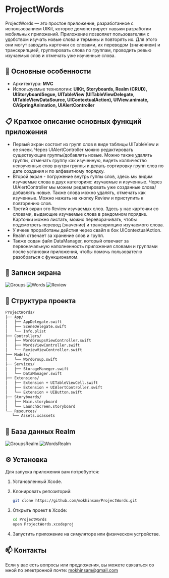 # ProjectWords 

ProjectWords — это простое приложение, разработанное с использованием UIKit, которое демонстрирует навыки разработки мобильных приложений. Приложение позволяет пользователям с удобством изучать новые слова и термины и повторять их. Для этого они могут заводить карточки со словами, их переводом (значением) и транскрипцией, группировать слова по группам, проводить ревью изучаемых слов и отмечать уже изученные слова.


## 📌 Основные особенности
- Архитектура: **MVC**
- Используемые технологии: **UIKit, Storyboards, Realm (CRUD), UIStoryboardSegue, UITableView (UITableViewDelegate, UITableViewDataSource, UIContextualAction), UIView.animate, CASpringAnimation, UIAlertController**


## 📋 Краткое описание основных функций приложения
- Первый экран состоит из групп слов в виде таблицы UITableView и ее ячеек. Через UIAlertController можно редактировать существующие группы/добавлять новые. Можно также удалять группы, отмечать группу как изученную, видеть колличество неизученных слов внутри группы и делать сортировку групп слов по дате создания и по алфавитному порядку.
- Второй экран - погружение внутрь гуппы слов, здесь мы видим изучаемые слова в двух категориях: изучаемые и изученные. Через UIAlertController мы можем редактировать уже созданные слова/добавлять новые. Также слова можно удалять, отмечать как изученные. Можно нажать на кнопку Review и приступить к повторению слов.
- Третий экран это Review изучаемых слов. Здесь у нас карточки со словами, выдающие изучаемые слова в рандомном порядке. Карточки можно листать, можно переворачивать, чтобы подсмотреть перевод (значение) и транскрипцию изучаемого слова.
- У ячеек проработаны дейстия через свайп в бок UIContextualAction. 
- Realm отвечает за хранение слов и групп. 
- Также содан файл DataManager, который отвечает за первоначальную наполненность приложения словами и группами после установки приложения, чтобы помочь пользователю разобраться с функционалом. 


## 🎥 Записи экрана
![Groups](https://media4.giphy.com/media/v1.Y2lkPTc5MGI3NjExcjdkNDQ3bXQwZmg5em1xMTJ6c2FyOWZscTE2eTd6Ynd0Y2w3eDA0YSZlcD12MV9pbnRlcm5hbF9naWZfYnlfaWQmY3Q9Zw/PPL8pOMHdVq9VcMDhf/giphy.gif)
![Words](https://media3.giphy.com/media/v1.Y2lkPTc5MGI3NjExeXJjNTJqb3drZmdhMzc4NXcwZDBvN2M1dDl3Ym8wZjZ5MXhnd2N2eCZlcD12MV9pbnRlcm5hbF9naWZfYnlfaWQmY3Q9Zw/7HGKg8vltnX3XInFyB/giphy.gif)
![Review](https://media1.giphy.com/media/v1.Y2lkPTc5MGI3NjExcHM3cGV4d21wbTVvMXBsbjJmZG1nM2F0Ymg3NWttbmJxNHNucWlhaCZlcD12MV9pbnRlcm5hbF9naWZfYnlfaWQmY3Q9Zw/2wVEGHWC2FqrDMMDtx/giphy.gif)


## 🌳 Структура проекта
```bash
ProjectWords/
├── App/
│   ├── AppDelegate.swift
│   ├── SceneDelegate.swift
│   └── Info.plist
├── Controllers/
│   ├── WordGroupsViewController.swift
│   ├── WordsViewController.swift
│   └── ReviewViewController.swift
├── Models/
│   └── WordGroup.swift
├── Services/
│   ├── StorageManeger.swift
│   └── DataManager.swift
├── Extensions/
│   ├── Extension + UITableViewCell.swift
│   ├── Extension + UIAlertController.swift
│   └── Extension + UIButton.swift
├── Storyboards/
│   ├── Main.storyboard
│   └── LaunchScreen.storyboard
└── Resources/
   └── Assets.xcassets
```


## 💾 База данных Realm
![GroupsRealm](https://i.postimg.cc/mkTmf2Qh/temp-Image-MJQZy8.avif)
![WordsRealm](https://i.postimg.cc/LXtxbZgr/temp-Imageu2ae-Ob.avif)


## ⚙️ Установка
Для запуска приложения вам потребуется:
1. Установленный Xcode.
2. Клонировать репозиторий:

   ```bash
   git clone https://github.com/mokhinsam/ProjectWords.git
    ```
3. Открыть проект в Xcode:
    ```bash
    cd ProjectWords
    open ProjectWords.xcodeproj
    ```
4. Запустить приложение на симуляторе или физическом устройстве.


## 📫 Контакты
Если у вас есть вопросы или предложения, вы можете связаться со мной по электронной почте: mokhinsam@gmail.com
